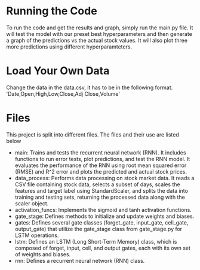 # Running the Code
To run the code and get the results and graph, simply run the main.py file. It will test the model with our preset best 
hyperparameters and then generate a graph of the predictions vs the actual stock values. It will also plot 
three more predictions using different hyperparamteters.

# Load Your Own Data
Change the data in the data.csv, it has to be in the following format.
'Date,Open,High,Low,Close,Adj Close,Volume'

# Files
This project is split into different files. The files and their use are listed below
- main: Trains and tests the recurrent neural network (RNN). It includes functions to run error tests, plot predictions, and test the RNN model. It evaluates the performance of the RNN using root mean squared error (RMSE) and R^2 error and plots the predicted and actual stock prices.
- data_process: Performs data processing on stock market data. It reads a CSV file containing stock data, selects a subset of days, scales the features and target label using StandardScaler, and splits the data into training and testing sets, returning the processed data along with the scaler object.
- activation_funcs: Implements the sigmoid and tanh activation functions.
- gate_stage: Defines methods to initialize and update weights and biases.
- gates: Defines several gate classes (forget_gate, input_gate, cell_gate, output_gate) that utilize the gate_stage class from gate_stage.py for LSTM operations.
- lstm: Defines an LSTM (Long Short-Term Memory) class, which is composed of forget, input, cell, and output gates, each with its own set of weights and biases.
- rnn: Defines a recurrent neural network (RNN) class.